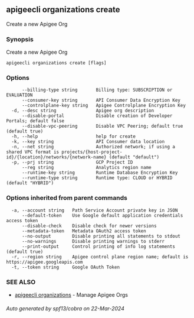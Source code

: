 ## apigeecli organizations create

Create a new Apigee Org

### Synopsis

Create a new Apigee Org

```
apigeecli organizations create [flags]
```

### Options

```
      --billing-type string       Billing type: SUBSCRIPTION or EVALUATION
      --consumer-key string       API Consumer Data Encryption Key
      --controlplane-key string   Apigee Controlplane Encryption Key
  -d, --desc string               Apigee org description
      --disable-portal            Disable creation of Developer Portals; default false
      --disable-vpc-peering       Disable VPC Peering; default true (default true)
  -h, --help                      help for create
  -k, --key string                API Consumer data location
  -n, --net string                Authorized network; if using a shared VPC format is projects/{host-project-id}/{location}/networks/{network-name} (default "default")
  -p, --prj string                GCP Project ID
      --reg string                Analytics region name
      --runtime-key string        Runtime Database Encryption Key
      --runtime-type string       Runtime type: CLOUD or HYBRID (default "HYBRID")
```

### Options inherited from parent commands

```
  -a, --account string   Path Service Account private key in JSON
      --default-token    Use Google default application credentials access token
      --disable-check    Disable check for newer versions
      --metadata-token   Metadata OAuth2 access token
      --no-output        Disable printing all statements to stdout
      --no-warnings      Disable printing warnings to stderr
      --print-output     Control printing of info log statements (default true)
  -r, --region string    Apigee control plane region name; default is https://apigee.googleapis.com
  -t, --token string     Google OAuth Token
```

### SEE ALSO

* [apigeecli organizations](apigeecli_organizations.md)	 - Manage Apigee Orgs

###### Auto generated by spf13/cobra on 22-Mar-2024
